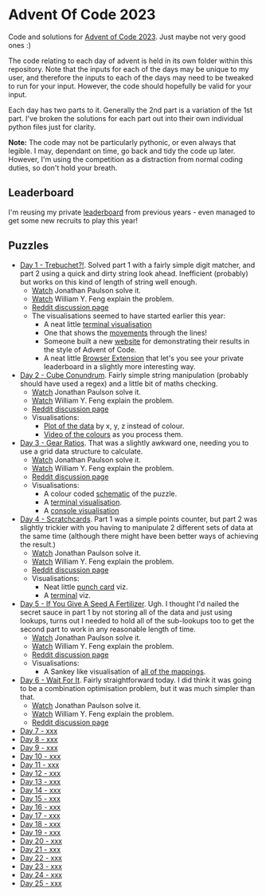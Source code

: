 # Advent Of Code 2023

Code and solutions for [Advent of Code 2023](http://adventofcode.com/2023).
Just maybe not very good ones :)

The code relating to each day of advent is held in its own folder within this
repository. Note that the inputs for each of the days may be unique to my
user, and therefore the inputs to each of the days may need to be tweaked to
run for your input. However, the code should hopefully be valid for your
input.

Each day has two parts to it. Generally the 2nd part is a variation of the 1st
part. I've broken the solutions for each part out into their own individual
python files just for clarity.

**Note:** The code may not be particularly pythonic, or even always that legible.
I may, dependant on time, go back and tidy the code up later. However, I'm
using the competition as a distraction from normal coding duties, so don't
hold your breath.

## Leaderboard

I'm reusing my private [leaderboard](leaderboard.json) from previous years - even managed to get some new recruits to play this year!

## Puzzles

  * [Day 1 - Trebuchet?!](./day_01/README.md). Solved part 1 with a fairly simple digit matcher, and part 2 using a quick and dirty string look ahead. Inefficient (probably) but works on this kind of length of string well enough.
    * [Watch](https://www.youtube.com/watch?v=rnidYOt9m2o) Jonathan Paulson solve it.
    * [Watch](https://www.youtube.com/watch?v=T_us6npCcxw) William Y. Feng explain the problem.
    * [Reddit discussion page](https://www.reddit.com/r/adventofcode/comments/1883ibu/2023_day_1_solutions/)
    * The visualisations seemed to have started earlier this year:
        * A neat little [terminal visualisation](https://www.reddit.com/r/adventofcode/comments/1887jd2/2023_day_1_part_2_terminal_visualization/)
        * One that shows the [movements](https://www.reddit.com/r/adventofcode/comments/1885scv/2023_day_1_hither_and_yonder/) through the lines!
        * Someone built a new [website](https://www.reddit.com/r/adventofcode/comments/18396dj/2023_day_0_inspired_by_another_reddit_post_i_also/) for demonstrating their results in the style of Advent of Code.
        * A neat little [Browser Extension](https://www.reddit.com/r/adventofcode/comments/17s0lq5/advent_of_code_charts_browser_extension_to/) that let's you see your private leaderboard in a slightly more interesting way.
  * [Day 2 - Cube Conundrum](./day_02/README.md). Fairly simple string manipulation (probably should have used a regex) and a little bit of maths checking.
    * [Watch](https://www.youtube.com/watch?v=IWCc11nh2QQ) Jonathan Paulson solve it.
    * [Watch](https://www.youtube.com/watch?v=pILyGb8NznI) William Y. Feng explain the problem.
    * [Reddit discussion page](https://www.reddit.com/r/adventofcode/comments/188w447/2023_day_2_solutions/)
    * Visualisations:
        * [Plot of the data](https://www.reddit.com/r/adventofcode/comments/189mh3w/2023_day_2_what_if_redgreenblue_were_xyz_and_i/) by x, y, z instead of colour.
        * [Video of the colours](https://www.reddit.com/r/adventofcode/comments/1890hhm/2023_day_2_part_2python_terminal_visualization/) as you process them.
  * [Day 3 - Gear Ratios](./day_03/README.md). That was a slightly awkward one, needing you to use a grid data structure to calculate.
    * [Watch](https://www.youtube.com/watch?v=Cz528600v-M) Jonathan Paulson solve it.
    * [Watch](https://www.youtube.com/watch?v=6t1dR_-U_zE) William Y. Feng explain the problem.
    * [Reddit discussion page](https://www.reddit.com/r/adventofcode/comments/189m3qw/2023_day_3_solutions/)
    * Visualisations:
        * A colour coded [schematic](https://www.reddit.com/r/adventofcode/comments/189o4dj/2023_day_3_color_coded_schematic/) of the puzzle.
        * A [terminal visualisation](https://www.reddit.com/r/adventofcode/comments/189qda4/2023_day_3python_terminal_visualization/).
        * A [console visualisation](https://www.reddit.com/r/adventofcode/comments/189sgvx/2023_day_3_console_visualization/)
  * [Day 4 - Scratchcards](./day_04/README.md). Part 1 was a simple points counter, but part 2 was slightly trickier with you having to manipulate 2 different sets of data at the same time (although there might have been better ways of achieving the result.)
    * [Watch](https://www.youtube.com/watch?v=tXnPMSSQgCU) Jonathan Paulson solve it.
    * [Watch](https://www.youtube.com/watch?v=QpPsyMEYAV8) William Y. Feng explain the problem.
    * [Reddit discussion page](https://www.reddit.com/r/adventofcode/comments/18actmy/2023_day_4_solutions/)
    * Visualisations:
        * Neat little [punch card](https://www.reddit.com/r/adventofcode/comments/18ap0qx/2023_day_4_part_2_pygame_punchcard_lotto/) viz.
        * A [terminal](https://www.reddit.com/r/adventofcode/comments/18arb9o/2023_day_04_both_parts_terminalbased_visualization/) viz.
  * [Day 5 - If You Give A Seed A Fertilizer](./day_05/README.md). Ugh. I thought I'd nailed the secret sauce in part 1 by not storing all of the data and just using lookups, turns out I needed to hold all of the sub-lookups too to get the second part to work in any reasonable length of time.
    * [Watch](https://www.youtube.com/watch?v=iqTopXV13LE) Jonathan Paulson solve it.
    * [Watch](https://www.youtube.com/watch?v=_RpZrD3CaDc) William Y. Feng explain the problem.
    * [Reddit discussion page](https://www.reddit.com/r/adventofcode/comments/18b4b0r/2023_day_5_solutions/)
    * Visualisations:
        * A Sankey like visualisation of [all of the mappings](https://www.reddit.com/r/adventofcode/comments/18b82w0/2023_day_5_part_2_visualizing_all_the_mapping/).
  * [Day 6 - Wait For It](./day_06/README.md). Fairly straightforward today. I did think it was going to be a combination optimisation problem, but it was much simpler than that.
    * [Watch](https://www.youtube.com/watch?v=R_tud5SLROs) Jonathan Paulson solve it.
    * [Watch](https://www.youtube.com/watch?v=Q89EpotUuzk) William Y. Feng explain the problem.
    * [Reddit discussion page](https://www.reddit.com/r/adventofcode/comments/18bwe6t/2023_day_6_solutions/)
  * [Day 7 - xxx](./day_07/README.md)
  * [Day 8 - xxx](./day_08/README.md)
  * [Day 9 - xxx](./day_09/README.md)
  * [Day 10 - xxx](./day_10/README.md)
  * [Day 11 - xxx](./day_11/README.md)
  * [Day 12 - xxx](./day_12/README.md)
  * [Day 13 - xxx](./day_13/README.md)
  * [Day 14 - xxx](./day_14/README.md)
  * [Day 15 - xxx](./day_15/README.md)
  * [Day 16 - xxx](./day_16/README.md)
  * [Day 17 - xxx](./day_17/README.md)
  * [Day 18 - xxx](./day_18/README.md)
  * [Day 19 - xxx](./day_19/README.md)
  * [Day 20 - xxx](./day_20/README.md)
  * [Day 21 - xxx](./day_21/README.md)
  * [Day 22 - xxx](./day_22/README.md)
  * [Day 23 - xxx](./day_23/README.md)
  * [Day 24 - xxx](./day_24/README.md)
  * [Day 25 - xxx](./day_25/README.md)
